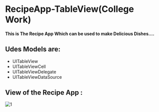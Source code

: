 # RecipeApp-TableView(College Work)

#### This is The Recipe App Which can be used to make Delicious Dishes....

## Udes Models are:

* UITableView
* UITableViewCell
* UITableViewDelegate
* UITableViewDataSource
 
 ## View of the Recipe App :
 
 ![1](https://user-images.githubusercontent.com/81614235/124000062-d55dba00-d9f0-11eb-8511-3b97dfb2b313.PNG)
 
